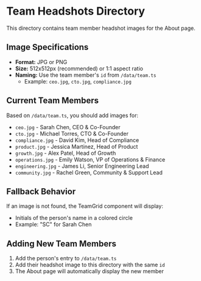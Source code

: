 # Team Headshots Directory

This directory contains team member headshot images for the About page.

## Image Specifications

- **Format:** JPG or PNG
- **Size:** 512x512px (recommended) or 1:1 aspect ratio
- **Naming:** Use the team member's `id` from `/data/team.ts`
  - Example: `ceo.jpg`, `cto.jpg`, `compliance.jpg`

## Current Team Members

Based on `/data/team.ts`, you should add images for:

- `ceo.jpg` - Sarah Chen, CEO & Co-Founder
- `cto.jpg` - Michael Torres, CTO & Co-Founder
- `compliance.jpg` - David Kim, Head of Compliance
- `product.jpg` - Jessica Martinez, Head of Product
- `growth.jpg` - Alex Patel, Head of Growth
- `operations.jpg` - Emily Watson, VP of Operations & Finance
- `engineering.jpg` - James Li, Senior Engineering Lead
- `community.jpg` - Rachel Green, Community & Support Lead

## Fallback Behavior

If an image is not found, the TeamGrid component will display:
- Initials of the person's name in a colored circle
- Example: "SC" for Sarah Chen

## Adding New Team Members

1. Add the person's entry to `/data/team.ts`
2. Add their headshot image to this directory with the same `id`
3. The About page will automatically display the new member


